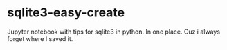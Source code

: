 # sqlite3-easy-create
Jupyter notebook with tips for sqlite3 in python. In one place. Cuz i always forget where I saved it.
